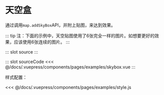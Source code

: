# 天空盒

通过调用`map.addSkyBox`API，并附上贴图，来达到效果。

::: tip
注：下面的示例中，天空贴图使用了6张完全一样的图片。如想要更好的效果，应该使用6张连续的图片。
:::

<demo-block>
::: slot source
<pages-examples-skybox></pages-examples-skybox>
:::

::: slot sourceCode
<<< @/docs/.vuepress/components/pages/examples/skybox.vue
:::

</demo-block>

样式配置：

<<< @/docs/.vuepress/components/pages/examples/style.js